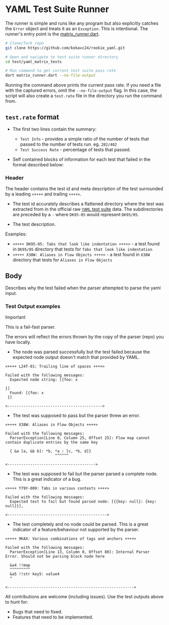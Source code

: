 # YAML Test Suite Runner

The runner is simple and runs like any program but also explicitly catches the `Error` object and treats it as an `Exception`. This is intentional. The runner's entry point is the [matrix_runner.dart](./matrix_runner.dart).

```sh
# Clone/fork repo
git clone https://github.com/kekavc24/rookie_yaml.git

# Open and navigate to test suite runner directory
cd test/yaml_matrix_tests

# Run command to get current test suite pass rate
dart matrix_runner.dart --no-file-output
```

Running the command above prints the current pass rate. If you need a file with the captured errors, omit the `--no-file-output` flag. In this case, the script will also create a `test.rate` file in the directory you run the command from.

## `test.rate` format

- The first two lines contain the summary:
  - `Test Info` - provides a simple ratio of the number of tests that passed to the number of tests run. eg. `282/402`
  - `Test Success Rate` - percentage of tests that passed.

- Self contained blocks of information for each test that failed in the format described below:

### Header

The header contains the test id and meta description of the test surrounded by a leading `<++++` and trailing `++++>`.

- The test id accurately describes a flattened directory where the test was extracted from in the official raw [`YAML` test suite](https://github.com/yaml/yaml-test-suite/tree/data) data. The subdirectories are preceded by a `-` where `DK95-05` would represent `DK95/05`.

- The test description.

Examples:

- `<++++ DK95-05: Tabs that look like indentation ++++>` - a test found in `DK95/05` directory that tests for `Tabs that look like indentation`
- `<++++ X38W: Aliases in Flow Objects ++++>` - a test found in `X38W` directory that tests for `Aliases in Flow Objects`

## Body

Describes why the test failed when the parser attempted to parse the yaml input.

### Test Output examples

> [!IMPORTANT]
> This is a fail-fast parser.
>
> The errors will reflect the errors thrown by the copy of the parser (repo) you have locally.

- The node was parsed successfully but the test failed because the expected node output doesn't match that provided by YAML.

```text
<++++ L24T-01: Trailing line of spaces ++++>

Failed with the following messages:
  Expected node string: [{foo: x

}]
  Found: [{foo: x
 }]

<------------------------------------------>
```

- The test was supposed to pass but the parser threw an error.

```text
<++++ X38W: Aliases in Flow Objects ++++>

Failed with the following messages:
  ParserException[Line 0, Column 25, Offset 25]: Flow map cannot contain duplicate entries by the same key

  { &a [a, &b b]: *b, *a : [c, *b, d]}
                      ^^^^^^

<--------------------------------------->
```

- The test was supposed to fail but the parser parsed a complete node. This is a great indicator of a bug.

```text
<++++ Y79Y-009: Tabs in various contexts ++++>

Failed with the following messages:
  Expected test to fail but found parsed node: [{{key: null}: {key: null}}],

<-------------------------------------------->
```

- The test completely and no node could be parsed. This is a great indicator of a feature/behaviour not supported by the parser.

```text
<++++ 9KAX: Various combinations of tags and anchors ++++>

Failed with the following messages:
  ParserException[Line 13, Column 0, Offset 80]: Internal Parser Error. Should not be parsing block node here

  &a4 !!map
  ^^^^^^^^^
  &a5 !!str key5: value4
  ^

<-------------------------------------------------------->
```

All contributions are welcome (including issues). Use the test outputs above to hunt for:
  - Bugs that need to fixed.
  - Features that need to be implemented.
